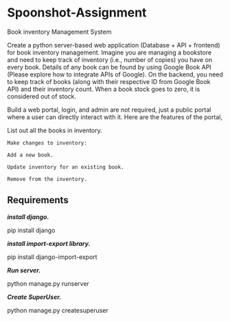 # Spoonshot-Assignment
Book inventory Management System

Create a python server-based web application (Database + API + frontend) for book inventory management. Imagine you are managing a bookstore and need to keep track of inventory (i.e., number of copies) you have on every book. Details of any book can be found by using Google Book API (Please explore how to integrate APIs of Google). On the backend, you need to keep track of books (along with their respective ID from Google Book API) and their inventory count. When a book stock goes to zero, it is considered out of stock.


Build a web portal, login, and admin are not required, just a public portal where a user can directly interact with it. Here are the features of the portal,

List out all the books in inventory.


    Make changes to inventory:

    Add a new book.

    Update inventory for an existing book.

    Remove from the inventory.

## Requirements
***install django.***

pip install django

***install import-export library.***

pip install django-import-export

***Run server.***

python manage.py runserver

***Create SuperUser.***

python manage.py createsuperuser


